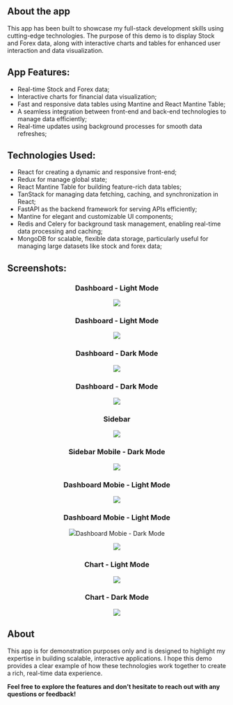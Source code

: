 ## About the app
This app has been built to showcase my full-stack development skills using cutting-edge technologies.
The purpose of this demo is to display Stock and Forex data, along with interactive charts and tables for enhanced user interaction and data visualization.

## App Features:
- Real-time Stock and Forex data;
- Interactive charts for financial data visualization;
- Fast and responsive data tables using Mantine and React Mantine Table;
- A seamless integration between front-end and back-end technologies to manage data efficiently;
- Real-time updates using background processes for smooth data refreshes;

## Technologies Used:
- React for creating a dynamic and responsive front-end;
- Redux for manage global state;
- React Mantine Table for building feature-rich data tables;
- TanStack for managing data fetching, caching, and synchronization in React;
- FastAPI as the backend framework for serving APIs efficiently;
- Mantine for elegant and customizable UI components;
- Redis and Celery for background task management, enabling real-time data processing and caching;
- MongoDB for scalable, flexible data storage, particularly useful for managing large datasets like stock and forex data;

## Screenshots:

<h3 align="center">Dashboard - Light Mode</h3>
<p align="center">
  <img src="https://github.com/AStoychev/demo-app-mantine/blob/master/public/Screenshots/dashboard-light.jpg">
</p>

<h3 align="center">Dashboard - Light Mode</h3>
<p align="center">
  <img src="https://github.com/AStoychev/demo-app-mantine/blob/master/public/Screenshots/dashboard-open-light.jpg">
</p>

<h3 align="center">Dashboard - Dark Mode</h3>
<p align="center">
  <img src="https://github.com/AStoychev/demo-app-mantine/blob/master/public/Screenshots/dashboard-dark.jpg">
</p>

<h3 align="center">Dashboard - Dark Mode</h3>
<p align="center">
  <img src="https://github.com/AStoychev/demo-app-mantine/blob/master/public/Screenshots/dashboard-open-dark.jpg">
</p>

<h3 align="center">Sidebar</h3>
<p align="center">
  <img src="https://github.com/AStoychev/demo-app-mantine/blob/master/public/Screenshots/side-bar.jpg">
</p>

<h3 align="center">Sidebar Mobile - Dark Mode</h3>
<p align="center">
  <img src="https://github.com/AStoychev/demo-app-mantine/blob/master/public/Screenshots/sidebar-dark.jpg">
</p>



<h3 align="center">Dashboard Mobie - Light Mode</h3>
<p align="center">
  <img src="https://github.com/AStoychev/demo-app-mantine/blob/master/public/Screenshots/dashboard.jpg">
</p>

<h3 align="center">Dashboard Mobie - Light Mode</h3>
<p align="center">
  <img src="https://github.com/AStoychev/demo-app-mantine/blob/master/public/Screenshots/mobile-light.jpg>
</p>

<h3 align="center">Dashboard Mobie - Dark Mode</h3>
<p align="center">
  <img src="https://github.com/AStoychev/demo-app-mantine/blob/master/public/Screenshots/mobile-dark.jpg">
</p>

<h3 align="center">Chart - Light Mode</h3>
<p align="center">
  <img src="https://github.com/AStoychev/demo-app-mantine/blob/master/public/Screenshots/chart-light.jpg">
</p>

<h3 align="center">Chart - Dark Mode</h3>
<p align="center">
  <img src="https://github.com/AStoychev/demo-app-mantine/blob/master/public/Screenshots/chart-dark.jpg">
</p>

## About
This app is for demonstration purposes only and is designed to highlight my expertise in building scalable,
interactive applications. I hope this demo provides a clear example of how these technologies work together to
create a rich, real-time data experience.


**Feel free to explore the features and don’t hesitate to reach out with any questions or feedback!**